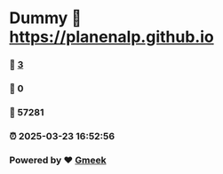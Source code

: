 # Dummy :link: https://planenalp.github.io 
### :page_facing_up: [3](https://planenalp.github.io/tag.html) 
### :speech_balloon: 0 
### :hibiscus: 57281 
### :alarm_clock: 2025-03-23 16:52:56 
### Powered by :heart: [Gmeek](https://github.com/Meekdai/Gmeek)
